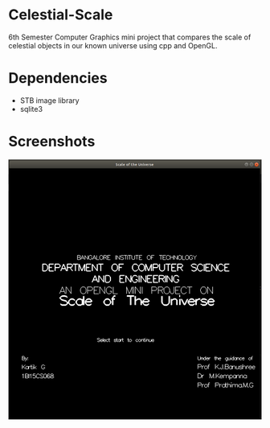 # Celestial-Scale
6th Semester Computer Graphics mini project that compares the scale of celestial objects in our known universe using cpp and OpenGL.

# Dependencies

- STB image library
- sqlite3

# Screenshots

![intro](intro.png)

